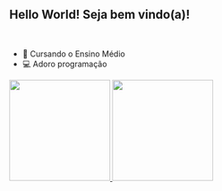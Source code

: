 <h2>Hello World! Seja bem vindo(a)!</h2>
<br>
<ul>
  <li>🏫 Cursando o Ensino Médio</li>
  <li>💻 Adoro programação</li>  
</ul>

<div>
  <a href="https://github.com/GuilhermeSebasti4o">
  <img height="180px" src="https://github-readme-stats.vercel.app?username=GuilhermeSebasti4o&show_icons=true&theme=dracula&include_all_commits=true&count_private_true"/>
  <img height="180px" src="https://github-readme-stats.vercel.app?top-langs/?username=GuilhermeSebasti4o&layout=compact&langs_count=168&theme=dracula"/>
